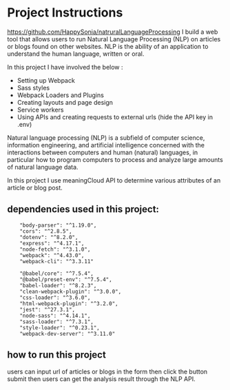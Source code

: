 # Project Instructions
https://github.com/HappySonia/natruralLanguageProcessing
I build a web tool that allows users to run Natural Language Processing (NLP) on articles or blogs found on other websites. NLP is the ability of an application to understand the human language, written or oral.

In this project I have involved the below :
- Setting up Webpack
- Sass styles
- Webpack Loaders and Plugins
- Creating layouts and page design
- Service workers
- Using APIs and creating requests to external urls (hide the API key in .env)

 Natural language processing (NLP) is a subfield of computer science, information engineering, and artificial intelligence concerned with the interactions between computers and human (natural) languages, in particular how to program computers to process and analyze large amounts of natural language data.

In this project I use meaningCloud API to determine various attributes of an article or blog post.

## dependencies used in this project:
        "body-parser": "^1.19.0",
        "cors": "^2.8.5",
        "dotenv": "^8.2.0",
        "express": "^4.17.1",
        "node-fetch": "^3.1.0",
        "webpack": "^4.43.0",
        "webpack-cli": "^3.3.11"

        "@babel/core": "^7.5.4",
        "@babel/preset-env": "^7.5.4",
        "babel-loader": "^8.2.3",
        "clean-webpack-plugin": "^3.0.0",
        "css-loader": "^3.6.0",
        "html-webpack-plugin": "^3.2.0",
        "jest": "^27.3.1",
        "node-sass": "^4.14.1",
        "sass-loader": "^7.3.1",
        "style-loader": "^0.23.1",
        "webpack-dev-server": "^3.11.0"


## how to run this project
users can input url of articles or blogs in the form then click the button submit then users can get the analysis result through the NLP API. 





